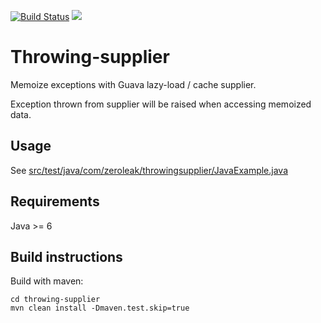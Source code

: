 [![Build Status](https://travis-ci.org/zeroleak/throwing-supplier.svg?branch=develop)](https://travis-ci.org/zeroleak/throwing-supplier)
[![](https://jitpack.io/v/zeroleak/throwing-supplier.svg)](https://jitpack.io/#zeroleak/throwing-supplier)

# Throwing-supplier

Memoize exceptions with Guava lazy-load / cache supplier.

Exception thrown from supplier will be raised when accessing memoized data.


## Usage
See [src/test/java/com/zeroleak/throwingsupplier/JavaExample.java](src/test/java/com/zeroleak/throwingsupplier/JavaExample.java)


## Requirements
Java >= 6


## Build instructions
Build with maven:

```
cd throwing-supplier
mvn clean install -Dmaven.test.skip=true
```
